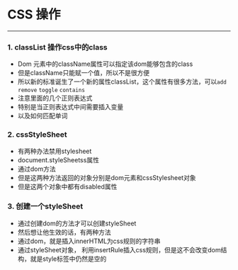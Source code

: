 # CSS 操作

---

### 1. classList 操作css中的class
* Dom 元素中的className属性可以指定该dom能够包含的class
* 但是className只能赋一个值，所以不是很方便
* 所以新的标准诞生了一个新的属性classList，这个属性有很多方法，可以```add``` ```remove``` ```toggle``` ```contains```
* 注意里面的几个正则表达式
* 特别是当正则表达式中间需要插入变量
* 以及如何匹配单词

### 2. cssStyleSheet 
* 有两种办法禁用stylesheet
* document.styleSheetss属性
* 通过dom方法
* 但是这两种方法返回的对象分别是dom元素和cssStylesheet对象
* 但是这两个对象中都有disabled属性

### 3. 创建一个styleSheet
* 通过创建dom的方法才可以创建styleSheet
* 然后想让他生效的话，有两种方法
* 通过dom，就是插入innerHTML为css规则的字符串
* 通过styleSheet对象， 利用insertRule插入css规则，但是这不会改变dom结构，就是style标签中仍然是空的